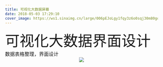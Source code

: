 ```yaml
---
title: 可视化大数据屏幕
date: 2018-05-03 17:29:10
cover_image: https://ws1.sinaimg.cn/large/006pEJoLgy1fqy3z6o0sqj30m80gojrr.jpg
---
```


<div align="center">
    <div align="left" style="width:1200px;">
    <div ><font size="8">可视化大数据界面设计</font></div>
    <font size="3">数据表格整理，界面设计</font>
    </div>
    <img class="img-fluid project-img" src="https://ws1.sinaimg.cn/large/006pEJoLgy1fqy3z6ulnij32yo0u0ajj.jpg" />
  
    
</div>